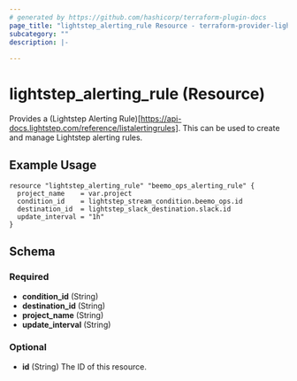 ```yaml
---
# generated by https://github.com/hashicorp/terraform-plugin-docs
page_title: "lightstep_alerting_rule Resource - terraform-provider-lightstep"
subcategory: ""
description: |-
  
---
```


# lightstep_alerting_rule (Resource)

Provides a (Lightstep Alerting Rule)[https://api-docs.lightstep.com/reference/listalertingrules]. This can be used to create and manage Lightstep alerting rules.

## Example Usage

```hcl
resource "lightstep_alerting_rule" "beemo_ops_alerting_rule" {
  project_name    = var.project
  condition_id    = lightstep_stream_condition.beemo_ops.id
  destination_id  = lightstep_slack_destination.slack.id
  update_interval = "1h"
}
```

<!-- schema generated by tfplugindocs -->
## Schema

### Required

- **condition_id** (String)
- **destination_id** (String)
- **project_name** (String)
- **update_interval** (String)

### Optional

- **id** (String) The ID of this resource.



